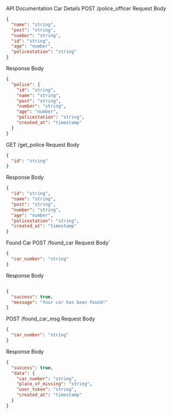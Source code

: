 API Documentation
Car Details
POST /police_officer
Request Body
````json
{
  "name": "string",
  "post": "string",
  "number": "string",
  "id": "string",
  "age": "number",
  "policestation": "string"
}
````
Response Body
````json
{
  "police": {
    "id": "string",
    "name": "string",
    "post": "string",
    "number": "string",
    "age": "number",
    "policestation": "string",
    "created_at": "timestamp"
  }
}
````
GET /get_police
Request Body
````json
{
  "id": "string"
}
````
Response Body
````json
{
  "id": "string",
  "name": "string",
  "post": "string",
  "number": "string",
  "age": "number",
  "policestation": "string",
  "created_at": "timestamp"
}
````
Found Car
POST /found_car
Request Body`

````json
{
  "car_number": "string"
}
````
Response Body
````json

{
  "success": true,
  "message": "Your car has been found!"
}
````
POST /found_car_msg
Request Body
````json
{
  "car_number": "string"
}
````
Response Body
````json
{
  "success": true,
  "data": {
    "car_number": "string",
    "place_of_missing": "string",
    "user_token": "string",
    "created_at": "timestamp"
  }
}
````


